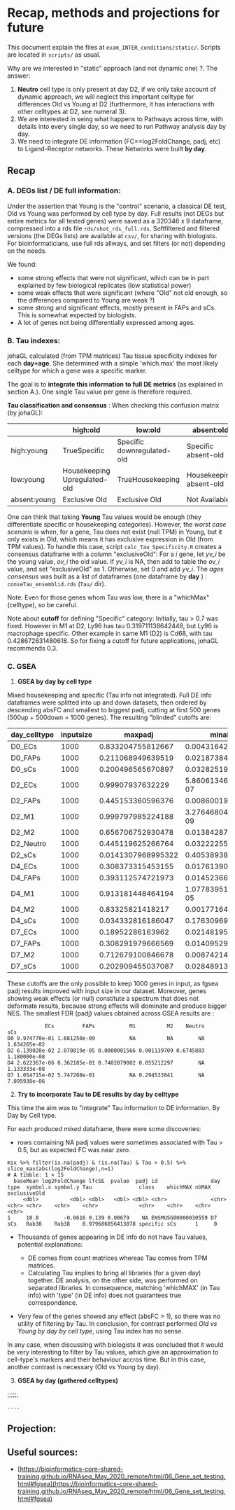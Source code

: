 # Recap,  methods  and projections for future

This document explain the files at `exam_INTER_conditions/static/`. Scripts are located in `scripts/` as usual.

Why are we interested in "static" approach (and not dynamic one) ?. The answer:

1. **Neutro** cell type is only present at day D2, if we only take account of dynamic approach, we will neglect this important celltype for differences Old vs Young at D2 (furthermore, it has interactions with other celltypes at D2, see numeral 3).
2. We are interested in seing what happens to Pathways across time, with details into every single day, so we need to run Pathway analysis day by day.
3. We need to integrate DE information (FC==log2FoldChange, padj, etc)  to Ligand-Receptor networks. These Networks were built **by day**.

## Recap

### A. DEGs list / DE full information: 

Under the assertion that Young is the "control" scenario, a classical DE test, Old vs Young was performed by cell type by day. Full results (not DEGs but entire metrics for all tested genes) were saved as a 320346 x 9 dataframe, compressed into a rds file `rds/shot_rds_full.rds`. Softfiltered and filtered versions (the DEGs lists) are available at `csv/`, for sharing with biologists. For bioinformaticians, use full rds allways, and set filters (or not) depending on the needs. 

We found:
- some strong effects that were not significant, which can be in part explained by few biological replicates (low statistical power)
- some weak effects that were significant (where "Old" not old enough, so the differences compared to Young are weak ?)
- some strong and significant effects, mostly present in FAPs and sCs. This is somewhat expected by biologists.
- A lot of genes not being differentially expressed among ages.

### B. Tau indexes:

johaGL calculated (from TPM matrices) Tau tissue specificity indexes for each **day+age**. She determined with a simple 'which.max' the most likely celltype for which a gene was a specific marker. 

 The goal is to **integrate this information to full DE metrics** (as explained in section A.). One single Tau value per gene is therefore required.

**Tau classification and consensus** : 
When checking this confusion matrix (by johaGL):

|	         |high:old	|low:old	| absent:old	|
|--------------|--------------|--------------|--------------|
|high:young  | TrueSpecific	|Specific downregulated-old 	|  Specific absent-old |
|low:young   | Housekeeping Upregulated-old	|TrueHousekeeping | Housekeeping absent-old |
|absent:young | Exclusive Old | Exclusive Old | Not Available  |


One can think that taking **Young** Tau values would be enough (they differentiate specific or housekeeping categories). However, the *worst case scenario* is when, for a gene, Tau does not exist (null TPM) in Young, but it only exists in Old,  which means it has exclusive expression in Old (from TPM values). To handle this case, script `calc_Tau_Specificity.R` creates a consensus dataframe with a column "exclusiveOld": For a *i* gene, let *yv_i* be the young value, *ov_i* the old value. If *yv_i* is NA, then add to table the *ov_i* value, and set "exclusiveOld" as 1. Otherwise, set 0 and add *yv_i*.  The *ages consensus*  was built as a list of dataframes (one dataframe by **day** ) :  `conseTau_ensemblid.rds` (`Tau/` dir).

Note:  Even for those genes whom Tau was low, there is a "whichMax" (celltype), so be careful.

Note about **cutoff** for defining "Specific" category: Initially, tau > 0.7 was fixed. However in M1 at D2, Ly96 has tau 0.319711138642448, but Ly96 is macrophage specific. Other example in same M1 (D2) is Cd68, with tau 0.428672631480618. So for fixing a cutoff for future applications, johaGL recommends 0.3.

### C. GSEA  

1. **GSEA by day by cell type**

Mixed housekeeping and specific (Tau info not integrated). Full DE info dataframes were splitted into up and down datasets, then ordered by descending absFC and smallest to biggest padj, cutting at first 500 genes (500up + 500down = 1000 genes).  The resulting "blinded" cutoffs are:

|  day_celltype | inputsize | maxpadj | minabslfc |
|  ------------- | ------------ | ----------- | ---------- |
|   D0_ECs | 1000 | 0.833204755812667 | 0.00431642344880973  |
|   D0_FAPs | 1000 | 0.211068949639519 | 0.0218738426298392  |
|   D0_sCs | 1000 | 0.200496565670897 | 0.0328251937026974  |
|   D2_ECs | 1000 | 0.99907937632229 | 5.86061346118547e-07  |
|   D2_FAPs | 1000 | 0.445153360596376 | 0.00860019026213538  |
|   D2_M1 | 1000 | 0.999797985224188 | 3.27646804795741e-09  |
|   D2_M2 | 1000 | 0.656706752930478 | 0.0138428791183234  |
|   D2_Neutro | 1000 | 0.445119625266764 | 0.0322225565883877  |
|   D2_sCs | 1000 | 0.0141307968995322 | 0.405389381381288  |
|   D4_ECs | 1000 | 0.308373315453155 | 0.0176139001908065  |
|   D4_FAPs | 1000 | 0.393112574721973 | 0.014523666546943  |
|   D4_M1 | 1000 | 0.913181448464194 | 1.07783951528171e-05  |
|   D4_M2 | 1000 | 0.83325821418217 | 0.00177164842691496  |
|   D4_sCs | 1000 | 0.034332816186047 | 0.176309694233418  |
|   D7_ECs | 1000 | 0.18952286163962 | 0.0214819598200951  |
|   D7_FAPs | 1000 | 0.308291979666569 | 0.0140952915537856  |
|   D7_M2 | 1000 | 0.712679100846678 | 0.00874214071918688  |
|   D7_sCs | 1000 | 0.202909455037087 | 0.0284891378559077  |


These cutoffs are the only possible to keep 1000 genes in input, as fgsea padj results improved with input size in our dataset. Moreover, genes showing weak effects (or null) constitute a spectrum that does not deformate results, because strong effects will dominate and produce bigger NES.
The smallest FDR (padj) values obtained across GSEA results are :  

```
            ECs         FAPs           M1          M2    Neutro          sCs
D0 9.974770e-01 1.681250e-09           NA          NA        NA 1.634265e-02
D2 6.139028e-02 2.070819e-05 0.0000001566 0.001139709 0.6745883 1.180000e-08
D4 2.622367e-06 8.362185e-01 0.7402079002 0.055212297        NA 1.133333e-08
D7 1.054715e-02 5.747208e-01           NA 0.294533841        NA 7.095938e-06
```

2. **Try to incorporate Tau to DE results by day by celltype**

This time the aim was to "integrate" Tau information to DE information. By Day by Cell type.

For each produced *mixed* dataframe, there were some discoveries:

- rows containing  NA padj values were sometimes associated with Tau > 0.5, but as expected FC was near zero.
```
mix %>% filter(is.na(padj) & !is.na(Tau) & Tau > 0.5) %>% slice_max(abs(log2FoldChange),n=1)
# A tibble: 1 × 15
  baseMean log2FoldChange lfcSE  pvalue  padj id                 day   type  symbol.x symbol.y Tau               class    whichMAX nbMAX exclusiveOld
     <dbl>          <dbl> <dbl>   <dbl> <dbl> <chr>              <chr> <chr> <chr>    <chr>    <chr>             <chr>    <chr>    <chr> <chr>       
1     18.8        -0.0616 0.139 0.00679    NA ENSMUSG00000030559 D7    sCs   Rab38    Rab38    0.979686856413078 specific sCs      1     0      
```

- Thousands of genes appearing in DE info do not have Tau values, potential explanations: 
	* DE comes from count matrices whereas Tau comes from TPM matrices. 
	* Calculating Tau implies to bring all libraries (for a given day) together. DE analysis, on the other side, was performed on separated libraries. In consequence, matching 'whichMAX' (in Tau info) with 'type' (in DE info) does not guarantees true correspondance. 

- Very few of the genes showed any effect (absFC > 1), so there was no utility of filtering by Tau. In conclusion, for contrast performed *Old vs Young by day by cell type*, using Tau index has no sense.

In any case, when discussing with biologists it was concluded that it would be very interesting to filter by Tau values, which give an approximation to cell-type's markers and their behaviour accros time. But in this case, another contrast is necessary (Old vs Young by day).


3. **GSEA by day (gathered celltypes)** 

;;;;;, 


  `....` 

## Projection:


## Useful sources:
- [https://bioinformatics-core-shared-training.github.io/RNAseq_May_2020_remote/html/06_Gene_set_testing.html#fgsea](https://bioinformatics-core-shared-training.github.io/RNAseq_May_2020_remote/html/06_Gene_set_testing.html#fgsea)

 
